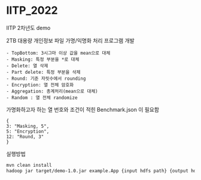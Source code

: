 # IITP_2022
IITP 2차년도 demo

2TB 대용량 개인정보 파일 가명/익명화 처리 프로그램 개발

```
- TopBottom: 3시그마 이상 값을 mean으로 대체
- Masking: 특정 부분을 *로 대체
- Delete: 열 삭제
- Part delete: 특정 부분을 삭제
- Round: 기준 자릿수에서 rounding
- Encryption: 열 전체 암호화
- Aggregation: 총계처리(mean으로 대체)
- Random : 열 전체 randomize 
```

가명화하고자 하는 열 번호와 조건이 적힌 Benchmark.json 이 필요함
```
{
3: "Masking, 5",
5: "Encryption",
12: "Round, 3"
}
```

실행방법
```bash
mvn clean install
hadoop jar target/demo-1.0.jar example.App {input hdfs path} {output hdfs path} Benchmark.json 
```
